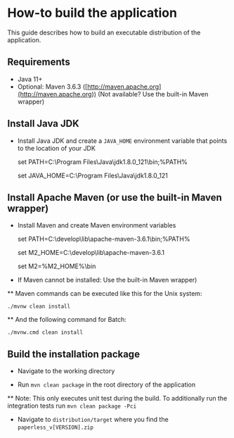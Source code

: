 # How-to build the application

This guide describes how to build an executable distribution of the application.


## Requirements

* Java 11+
* Optional: Maven 3.6.3 ([http://maven.apache.org](http://maven.apache.org)) (Not available? Use the built-in Maven wrapper)


## Install Java JDK

* Install Java JDK and create a `JAVA_HOME` environment variable that points to the location of your JDK

	set PATH=C:\Program Files\Java\jdk1.8.0_121\bin;%PATH%

	set JAVA_HOME=C:\Program Files\Java\jdk1.8.0_121


## Install Apache Maven (or use the built-in Maven wrapper)

* Install Maven and create Maven environment variables

	set PATH=C:\develop\lib\apache-maven-3.6.1\bin;%PATH%

	set M2_HOME=C:\develop\lib\apache-maven-3.6.1

	set M2=%M2_HOME%\bin

* If Maven cannot be installed: Use the built-in Maven wrapper)

** Maven commands can be executed like this for the Unix system:

	./mvnw clean install

** And the following command for Batch:

	./mvnw.cmd clean install


## Build the installation package

* Navigate to the working directory

* Run `mvn clean package` in the root directory of the application

** Note: This only executes unit test during the build. To additionally run the integration tests run `mvn clean package -Pci`

* Navigate to `distribution/target` where you find the `paperless_v[VERSION].zip`
